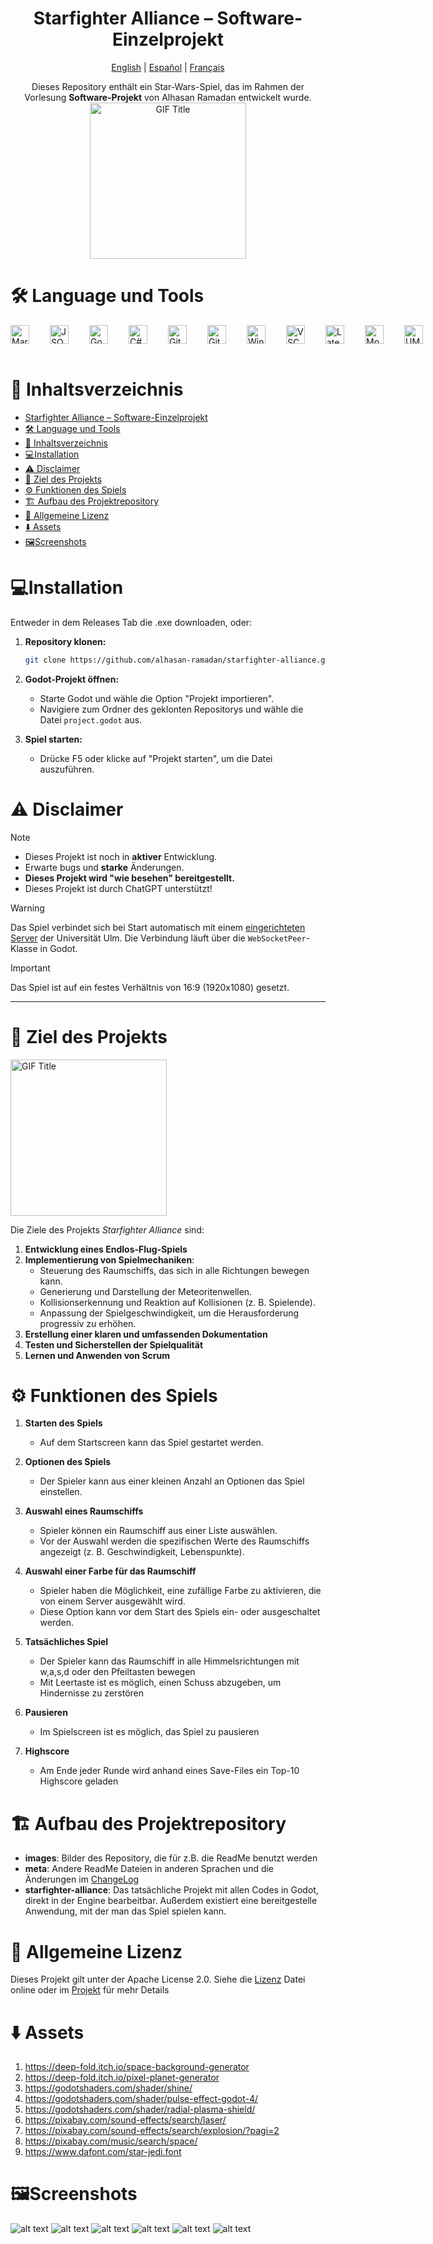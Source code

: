 <div align="center">

 # Starfighter Alliance – Software-Einzelprojekt

<p align="center">
  <a href="../../README.md">English</a> |
  <a href="/meta/readmes/README_ES.md">Español</a> |
  <a href="/meta/readmes/README_FR.md">Français</a>
</p>

Dieses Repository enthält ein Star-Wars-Spiel, das im Rahmen der Vorlesung **Software-Projekt** von Alhasan Ramadan entwickelt wurde.  
<img src="https://media.giphy.com/media/l2JeeNKZe8cAUkVIk/giphy.gif" alt="GIF Title" width="250">
</div>

# 🛠️ Language und Tools
<div style="display: flex; flex-direction: row; gap: 20px;">
<a href="https://daringfireball.net/projects/markdown/" target="_blank">
  <img align="left" alt="Markdown" width="30px" style="padding-right:10px;" src="https://cdn.jsdelivr.net/gh/devicons/devicon@latest/icons/markdown/markdown-original.svg" />
</a>
<a href="https://www.json.org/json-en.html" target="_blank">
  <img align="left" alt="JSON" width="30px" style="padding-right:10px;" src="https://cdn.jsdelivr.net/gh/devicons/devicon@latest/icons/json/json-original.svg" />
</a>
<a href="https://godotengine.org/" target="_blank">
  <img align="left" alt="Godot" width="30px" style="padding-right:10px;" src="https://cdn.jsdelivr.net/gh/devicons/devicon@latest/icons/godot/godot-original.svg" />
</a>
<a href="https://learn.microsoft.com/en-us/dotnet/csharp/" target="_blank">
  <img align="left" alt="C#" width="30px" style="padding-right:10px;" src="https://cdn.jsdelivr.net/gh/devicons/devicon@latest/icons/csharp/csharp-original.svg" />
</a>
<a href="https://git-scm.com/" target="_blank">
  <img align="left" alt="Git" width="30px" style="padding-right:10px;" src="https://cdn.jsdelivr.net/gh/devicons/devicon@latest/icons/git/git-original.svg" />
</a>
<a href="https://about.gitlab.com/" target="_blank">
  <img align="left" alt="GitLab" width="30px" style="padding-right:10px;" src="https://cdn.jsdelivr.net/gh/devicons/devicon@latest/icons/gitlab/gitlab-original.svg" />
</a>
<a href="https://www.microsoft.com/en-us/windows/" target="_blank">
  <img align="left" alt="Windows" width="30px" style="padding-right:10px;" src="https://cdn.jsdelivr.net/gh/devicons/devicon@latest/icons/windows11/windows11-original.svg" />
</a>
<a href="https://code.visualstudio.com/" target="_blank">
  <img align="left" alt="VSCode" width="30px" style="padding-right:10px;" src="https://cdn.jsdelivr.net/gh/devicons/devicon@latest/icons/vscode/vscode-original.svg" />
</a>
<a href="https://www.latex-project.org/" target="_blank">
  <img align="left" alt="Latex" width="30px" style="padding-right:10px;" src="https://cdn.jsdelivr.net/gh/devicons/devicon@latest/icons/latex/latex-original.svg" />
</a>
<a href="https://moodle.uni-ulm.de/course/view.php?id=54123" target="_blank">
  <img align="left" alt="Moodle" width="30px" style="padding-right:10px;" src="https://cdn.jsdelivr.net/gh/devicons/devicon@latest/icons/moodle/moodle-original.svg" />
</a>
<a href="https://www.uml-diagrams.org/" target="_blank">
  <img align="left" alt="UML" width="30px" style="padding-right:10px;" src="https://cdn.jsdelivr.net/gh/devicons/devicon@latest/icons/unifiedmodelinglanguage/unifiedmodelinglanguage-original.svg" />
</a>

</div>
<br />


# 📖 Inhaltsverzeichnis

- [Starfighter Alliance – Software-Einzelprojekt](#starfighter-alliance--software-einzelprojekt)
- [🛠️ Language und Tools](#️-language-und-tools)
- [📖 Inhaltsverzeichnis](#-inhaltsverzeichnis)
- [💻Installation](#installation)
- [⚠️ Disclaimer](#️-disclaimer)
- [🎯 Ziel des Projekts](#-ziel-des-projekts)
- [⚙️ Funktionen des Spiels](#️-funktionen-des-spiels)
- [🏗️ Aufbau des Projektrepository](#️-aufbau-des-projektrepository)
- [📜 Allgemeine Lizenz](#-allgemeine-lizenz)
- [⬇️ Assets](#️-assets)
- [🖼️Screenshots](#️screenshots)

# 💻Installation
Entweder in dem Releases Tab die .exe downloaden, oder:
1. **Repository klonen:**
   ```bash
   git clone https://github.com/alhasan-ramadan/starfighter-alliance.git
   ```

2. **Godot-Projekt öffnen:**
   - Starte Godot und wähle die Option "Projekt importieren".
   - Navigiere zum Ordner des geklonten Repositorys und wähle die Datei `project.godot` aus.

3. **Spiel starten:**
   - Drücke F5 oder klicke auf "Projekt starten", um die Datei auszuführen.


# ⚠️ Disclaimer
>[!NOTE]
>- Dieses Projekt ist noch in **aktiver** Entwicklung.
>- Erwarte bugs und **starke** Änderungen.
>- **Dieses Projekt wird "wie besehen" bereitgestellt.**  
>- Dieses Projekt ist durch ChatGPT unterstützt!

> [!WARNING]
> Das Spiel verbindet sich bei Start automatisch mit einem [eingerichteten Server](https://softwaregrund.pro/jekt/) der Universität Ulm. Die Verbindung läuft über die `WebSocketPeer`-Klasse in Godot.

>[!IMPORTANT]        
> Das Spiel ist auf ein festes Verhältnis von 16:9 (1920x1080) gesetzt.
---



# 🎯 Ziel des Projekts
<img src="https://media.giphy.com/media/yEIyJ1WCnGKRi/giphy.gif" alt="GIF Title" width="250">

Die Ziele des Projekts *Starfighter Alliance* sind:

1. **Entwicklung eines Endlos-Flug-Spiels**
2. **Implementierung von Spielmechaniken**:
   - Steuerung des Raumschiffs, das sich in alle Richtungen bewegen kann.
   - Generierung und Darstellung der Meteoritenwellen.
   - Kollisionserkennung und Reaktion auf Kollisionen (z. B. Spielende).
   - Anpassung der Spielgeschwindigkeit, um die Herausforderung progressiv zu erhöhen.
3. **Erstellung einer klaren und umfassenden Dokumentation**
4. **Testen und Sicherstellen der Spielqualität**
5. **Lernen und Anwenden von Scrum**



# ⚙️ Funktionen des Spiels
1. **Starten des Spiels**
   - Auf dem Startscreen kann das Spiel gestartet werden.

2. **Optionen des Spiels**
   - Der Spieler kann aus einer kleinen Anzahl an Optionen das Spiel einstellen.

3. **Auswahl eines Raumschiffs**
   - Spieler können ein Raumschiff aus einer Liste auswählen.
   - Vor der Auswahl werden die spezifischen Werte des Raumschiffs angezeigt (z. B. Geschwindigkeit, Lebenspunkte).

4. **Auswahl einer Farbe für das Raumschiff**
   - Spieler haben die Möglichkeit, eine zufällige Farbe zu aktivieren, die von einem Server ausgewählt wird.
   - Diese Option kann vor dem Start des Spiels ein- oder ausgeschaltet werden.

5. **Tatsächliches Spiel**
   - Der Spieler kann das Raumschiff in alle Himmelsrichtungen mit w,a,s,d oder den Pfeiltasten bewegen
   - Mit Leertaste ist es möglich, einen Schuss abzugeben, um Hindernisse zu zerstören
6. **Pausieren**
   - Im Spielscreen ist es möglich, das Spiel zu pausieren
7. **Highscore**
   - Am Ende jeder Runde wird anhand eines Save-Files ein Top-10 Highscore geladen

# 🏗️ Aufbau des Projektrepository
- **images**: Bilder des Repository, die für z.B. die ReadMe benutzt werden
- **meta**: Andere ReadMe Dateien in anderen Sprachen und die Änderungen im [ChangeLog](../changelogs/CHANGELOG_DE.md)
- **starfighter-alliance**: Das tatsächliche Projekt mit allen Codes in Godot, direkt in der Engine bearbeitbar. Außerdem existiert eine bereitgestelle Anwendung, mit der man das Spiel spielen kann.

# 📜 Allgemeine Lizenz
Dieses Projekt gilt unter der Apache License 2.0. Siehe die [Lizenz](http://www.apache.org/licenses/LICENSE-2.0) Datei online oder im [Projekt](../../LICENCE.md) für mehr Details

# ⬇️ Assets
1. https://deep-fold.itch.io/space-background-generator
2. https://deep-fold.itch.io/pixel-planet-generator
3. https://godotshaders.com/shader/shine/
4. https://godotshaders.com/shader/pulse-effect-godot-4/
5. https://godotshaders.com/shader/radial-plasma-shield/
6. https://pixabay.com/sound-effects/search/laser/
7. https://pixabay.com/sound-effects/search/explosion/?pagi=2
8. https://pixabay.com/music/search/space/
9. https://www.dafont.com/star-jedi.font

# 🖼️Screenshots
![alt text](<../../images/Read.me_Assets/Screenshot 2024-12-23 021136.png>) ![alt text](<../../images/Read.me_Assets/Screenshot 2024-12-23 021148.png>) ![alt text](<../../images/Read.me_Assets/Screenshot 2024-12-23 021157.png>) ![alt text](<../../images/Read.me_Assets/Screenshot 2024-12-23 021222.png>) ![alt text](<../../images/Read.me_Assets/Screenshot 2024-12-23 021239.png>) ![alt text](<../../images/Read.me_Assets/Screenshot 2024-12-23 021255.png>)